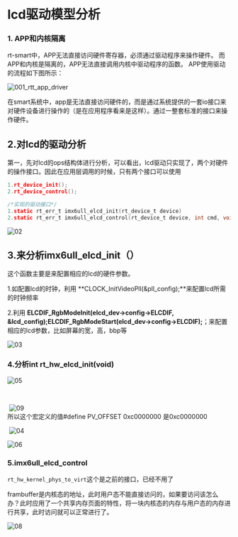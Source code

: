 

# lcd驱动模型分析

### 1. APP和内核隔离

rt-smart中，APP无法直接访问硬件寄存器，必须通过驱动程序来操作硬件。
而APP和内核是隔离的，APP无法直接调用内核中驱动程序的函数。
APP使用驱动的流程如下图所示：

![001_rtt_app_driver](D:\workspace\git\smartwork-takenodt\takenode-6ul\lcd\pic\001_rtt_app_driver.png)

在smart系统中，app是无法直接访问硬件的，而是通过系统提供的一套io接口来对硬件设备进行操作的（是在应用程序看来是这样）。通过一整套标准的接口来操作硬件。

## 2.对lcd的驱动分析

第一，先对lcd的ops结构体进行分析，可以看出，lcd驱动只实现了，两个对硬件的操作接口。因此在应用层调用的时候，只有两个接口可以使用

```c
1.rt_device_init();
2.rt_device_control();
```

```c
/*实现的驱动接口*/
1.static rt_err_t imx6ull_elcd_init(rt_device_t device)
2.static rt_err_t imx6ull_elcd_control(rt_device_t device, int cmd, void *args)
```

![02](D:\workspace\git\smartwork-takenodt\takenode-6ul\lcd\pic\02.png)

## 3.来分析imx6ull_elcd_init（）

这个函数主要是来配置相应的lcd的硬件参数。

1.如配置lcd的时钟，利用 **CLOCK_InitVideoPll(&pll_config);**来配置lcd所需的时钟频率

2.利用 **ELCDIF_RgbModeInit(elcd_dev->config->ELCDIF, &lcd_config);ELCDIF_RgbModeStart(elcd_dev->config->ELCDIF);**；来配置相应的lcd参数，比如屏幕的宽，高，bbp等

![03](D:\workspace\git\smartwork-takenodt\takenode-6ul\lcd\pic\03.png)

### 4.分析int rt_hw_elcd_init(void)

![05](D:\workspace\git\smartwork-takenodt\takenode-6ul\lcd\pic\05.jpg)

​                       

​                          ![09](D:\workspace\git\smartwork-takenodt\takenodt\lcd\pic\09.jpg)   
​                           所以这个宏定义的值#define PV_OFFSET 0xc0000000 是0xc0000000

​                                                                     ![04](D:\workspace\git\smartwork-takenodt\takenode-6ul\lcd\pic\04.png)

![06](D:\workspace\git\smartwork-takenodt\takenode-6ul\lcd\pic\06.png)



### 5.imx6ull_elcd_control

`rt_hw_kernel_phys_to_virt`这个是之前的接口，已经不用了

frambuffer是内核态的地址，此时用户态不能直接访问的，如果要访问该怎么办？此时应用了一个共享内存页面的特性，将一块内核态的内存与用户态的内存进行共享，此时访问就可以正常进行了。

![08](D:\workspace\git\smartwork-takenodt\takenode-6ul\lcd\pic\08.png)


